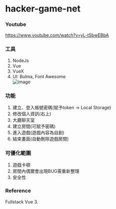 # hacker-game-net

### Youtube
https://www.youtube.com/watch?v=yL-tSbwEBbA

### 工具
1. NodeJs
2. Vue
3. VueX
4. UI: Bulma, Font Awesome  
![image](https://user-images.githubusercontent.com/56072039/181933779-6798343e-c993-4fa2-b383-979b14a184be.png)

### 功能
1. 建立、登入帳號密碼(賦予token -> Local Storage)
2. 修改個人資訊(右上)
3. 大廳聊天室
4. 建立房間(可賦予密碼)
5. 進入遊戲(遊戲內容為自創)
6. 結束畫面(自動刪除遊戲房間)

### 可優化範圍
1. 遊戲卡頓
2. 房間內偶爾會出現BUG需重新整理
3. 安全性

### Reference
Fullstack Vue 3.
